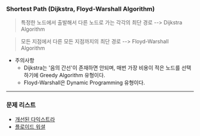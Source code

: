 ### Shortest Path (Dijkstra, Floyd-Warshall Algorithm)
> 특정한 노드에서 출발해서 다른 노드로 가는 각각의 최단 경로 --> Dijkstra Algorithm

> 모든 지점에서 다른 모든 지점까지의 최단 경로 --> Floyd-Warshall Algorithm

* 주의사항
  * Dijkstra는 '음의 간선'이 존재하면 안되며, 매번 가장 비용이 적은 노드를 선택하기에 Greedy Algorithm 유형이다.
  * Floyd-Warshall은 Dynamic Programming 유형이다.

<hr>

### 문제 리스트

* [개선된 다익스트라]()
* [플로이드 워셜]()
